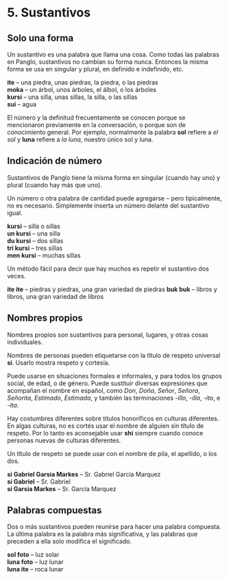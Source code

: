 
# 5. Sustantivos

## Solo una forma

Un sustantivo es una palabra que llama una cosa.
Como todas las palabras en Panglo, sustantivos no cambian su forma nunca.
Entonces la misma forma se usa en singular y plural, en definido e indefinido, etc.

**ite**
– una piedra, unas piedras, la piedra, o las piedras  
**moka**
– un árbol, unos árboles, el álbol, o los árboles  
**kursi**
– una silla, unas sillas, la silla, o las sillas  
**sui**
– agua

El número y la definitud frecuentamente se conocen porque se mencionaron previamente en la conversación, o porque son de conocimiento general.
Por ejemplo, normalmente la palabra **sol** refiere a _el sol_ y **luna** refiere a _la luna_, nuestro único sol y luna.


## Indicación de número

Sustantivos de Panglo tiene la misma forma
en singular (cuando hay uno)
y plural (cuando hay más que uno).

Un número o otra palabra de cantidad puede agregarse
– pero tipicalmente, no es necesario.
Simplemente inserta un número delante del sustantivo igual.

**kursi**
– silla o sillas  
**un kursi**
– una silla  
**du kursi**
– dos sillas  
**tri kursi**
– tres sillas  
**men kursi**
– muchas sillas

Un método fácil para decir que hay muchos es repetir el sustantivo dos veces.

**ite ite**
– piedras y piedras, una gran variedad de piedras
**buk buk**
– libros y libros, una gran variedad de libros


## Nombres propios

Nombres propios son sustantivos para personal, lugares, y otras cosas individuales.

Nombres de personas pueden etiquetarse con la título de respeto universal
**si**.
Usarlo mostra respeto y cortesía.

Puede usarse en situaciones formales e informales, y para todos los grupos social, de edad, o de género.
Puede sustituir diversas expresiones que acompañan el nombre en español, como
_Don_, _Doña_, _Señor_, _Señora_, _Señorita_, _Estimado_, _Estimada_,
y también las terminaciones _-illo_, _-illa_, _-ito_, e _-ita_.

Hay costumbres diferentes sobre títulos honoríficos en culturas diferentes.
En algas culturas, no es cortés usar el nombre de alguien sin título de respeto.
Por lo tanto es aconsejable usar **shi** siempre cuando conoce personas nuevas de culturas diferentes.

Un título de respeto se puede usar con el nombre de pila, el apellido, o los dos.

**si Gabriel Garsia Markes**
– Sr. Gabriel García Marquez  
**si Gabriel**
– Sr. Gabriel  
**si Garsia Markes**
– Sr. García Marquez


## Palabras compuestas

Dos o más sustantivos pueden reunirse para hacer una palabra compuesta.
La última palabra es la palabra más significativa,
y las palabras que preceden a ella solo modifica el significado.

**sol foto**
– luz solar  
**luna foto**
– luz lunar  
**luna ite**
– roca lunar

